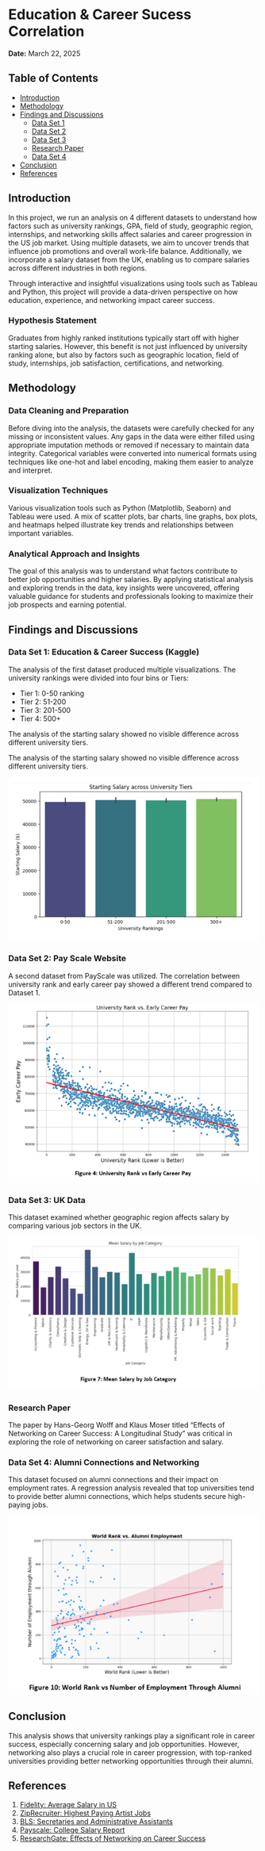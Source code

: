 # Education & Career Sucess Correlation

**Date:** March 22, 2025

## Table of Contents
- [Introduction](#introduction)
- [Methodology](#methodology)
- [Findings and Discussions](#findings-and-discussions)
  - [Data Set 1](#data-set-1)
  - [Data Set 2](#data-set-2)
  - [Data Set 3](#data-set-3)
  - [Research Paper](#research-paper)
  - [Data Set 4](#data-set-4)
- [Conclusion](#conclusion)
- [References](#references)

## Introduction

In this project, we run an analysis on 4 different datasets to understand how factors such as university rankings, GPA, field of study, geographic region, internships, and networking skills affect salaries and career progression in the US job market. Using multiple datasets, we aim to uncover trends that influence job promotions and overall work-life balance. Additionally, we incorporate a salary dataset from the UK, enabling us to compare salaries across different industries in both regions. 

Through interactive and insightful visualizations using tools such as Tableau and Python, this project will provide a data-driven perspective on how education, experience, and networking impact career success.

### Hypothesis Statement
Graduates from highly ranked institutions typically start off with higher starting salaries. However, this benefit is not just influenced by university ranking alone, but also by factors such as geographic location, field of study, internships, job satisfaction, certifications, and networking.

## Methodology

### Data Cleaning and Preparation
Before diving into the analysis, the datasets were carefully checked for any missing or inconsistent values. Any gaps in the data were either filled using appropriate imputation methods or removed if necessary to maintain data integrity. Categorical variables were converted into numerical formats using techniques like one-hot and label encoding, making them easier to analyze and interpret.

### Visualization Techniques
Various visualization tools such as Python (Matplotlib, Seaborn) and Tableau were used. A mix of scatter plots, bar charts, line graphs, box plots, and heatmaps helped illustrate key trends and relationships between important variables.

### Analytical Approach and Insights
The goal of this analysis was to understand what factors contribute to better job opportunities and higher salaries. By applying statistical analysis and exploring trends in the data, key insights were uncovered, offering valuable guidance for students and professionals looking to maximize their job prospects and earning potential.

## Findings and Discussions

### Data Set 1: Education & Career Success (Kaggle)
The analysis of the first dataset produced multiple visualizations. The university rankings were divided into four bins or Tiers:
- Tier 1: 0-50 ranking
- Tier 2: 51-200
- Tier 3: 201-500
- Tier 4: 500+

The analysis of the starting salary showed no visible difference across different university tiers.

The analysis of the starting salary showed no visible difference across different university tiers.

![Starting Salary across different University Tiers](image1.png)

### Data Set 2: Pay Scale Website
A second dataset from PayScale was utilized. The correlation between university rank and early career pay showed a different trend compared to Dataset 1.

![University Rank vs Early Career Pay](image2.png)

### Data Set 3: UK Data
This dataset examined whether geographic region affects salary by comparing various job sectors in the UK. 

![Mean Salary by Job Category](image3.png)

### Research Paper
The paper by Hans-Georg Wolff and Klaus Moser titled “Effects of Networking on Career Success: A Longitudinal Study” was critical in exploring the role of networking on career satisfaction and salary.

### Data Set 4: Alumni Connections and Networking
This dataset focused on alumni connections and their impact on employment rates. A regression analysis revealed that top universities tend to provide better alumni connections, which helps students secure high-paying jobs.

![World Rank vs Number of Employment Through Alumni](image4.png)

## Conclusion

This analysis shows that university rankings play a significant role in career success, especially concerning salary and job opportunities. However, networking also plays a crucial role in career progression, with top-ranked universities providing better networking opportunities through their alumni.

## References
1. [Fidelity: Average Salary in US](https://www.fidelity.com/learning-center/smart-money/average-salary-in-us)
2. [ZipRecruiter: Highest Paying Artist Jobs](https://www.ziprecruiter.com/g/Highest-Paying-Artist-Jobs)
3. [BLS: Secretaries and Administrative Assistants](https://www.bls.gov/ooh/office-and-administrative-support/secretaries-and-administrative-assistants.htm)
4. [Payscale: College Salary Report](https://www.payscale.com/college-salary-report/bachelors)
5. [ResearchGate: Effects of Networking on Career Success](https://www.researchgate.net/publication/23971043_Effects_of_Networking_on_Career_Success_A_Longitudinal_Study)

